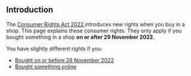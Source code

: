 ##  Introduction

The [ Consumer Rights Act 2022
](https://www.irishstatutebook.ie/eli/2022/act/37/enacted/en/html) introduces
new rights when you buy in a shop. This page explains these consumer rights.
They only apply if you bought something in a shop **on or after 29 November
2022.**

You have slightly different rights if you:

  * [ Bought on or before 28 November 2022 ](https://www.citizensinformation.ie/en/consumer/products-and-services-bought-before-november-2022/your-rights-if-you-bought-in-a-shop-before-november-2022/)
  * [ Bought something online ](/en/consumer/shopping/shopping-online/)
